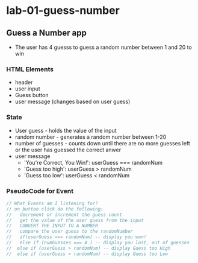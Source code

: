 # lab-01-guess-number

## Guess a Number app
* The user has 4 guesss to guess a random number between 1 and 20 to win

### HTML Elements
* header
* user input 
* Guess button
* user message (changes based on user guess)

### State
* User guess - holds the value of the input 
* random number - generates a random number between 1-20 
* number of guesses - counts down until there are no more guesses left or the user has guessed the correct anwer
* user message
    - 'You're Correct, You Win!': userGuess === randomNum
    - 'Guess too high': userGuess > randomNum
    - 'Guess too low': userGuess < randomNum

### PseudoCode for Event
 ```javascript
 // What Events am I listening for?
 // on button click do the following:
 //   decrement or increment the guess count
 //   get the value of the user guess from the input
 //   CONVERT THE INPUT TO A NUMBER
 //   compare the user guess to the randomNumber
 //   if(userGuess === randomNum) -- display you won!
 //   else if (numGuesses === 4 ) -- display you lost, out of guesses
 //  else if (userGuess > randomNum) -- display Guess too High
 //  else if (userGuess < randomNum) -- display Guess too Low
 ```